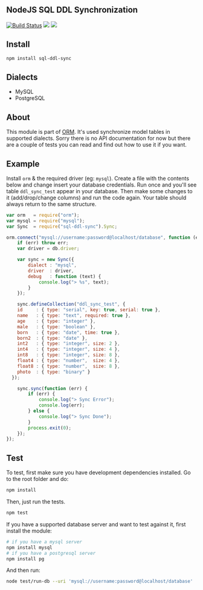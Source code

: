 ## NodeJS SQL DDL Synchronization

[![Build Status](https://secure.travis-ci.org/dresende/node-sql-ddl-sync.png?branch=master)](http://travis-ci.org/dresende/node-sql-ddl-sync)
[![](https://badge.fury.io/js/sql-ddl-sync.png)](https://npmjs.org/package/sql-ddl-sync)
[![](https://gemnasium.com/dresende/node-sql-ddl-sync.png)](https://gemnasium.com/dresende/node-sql-ddl-sync)

## Install

```sh
npm install sql-ddl-sync
```

## Dialects

- MySQL
- PostgreSQL

## About

This module is part of [ORM](http://dresende.github.com/node-orm2). It's used synchronize model tables in supported dialects.
Sorry there is no API documentation for now but there are a couple of tests you can read and find out how to use it if you want.

## Example

Install `orm` & the required driver (eg: `mysql`).
Create a file with the contents below and change insert your database credentials.
Run once and you'll see table `ddl_sync_test` appear in your database. Then make some changes to it (add/drop/change columns)
and run the code again. Your table should always return to the same structure.

```js
var orm   = require("orm");
var mysql = require("mysql");
var Sync  = require("sql-ddl-sync").Sync;

orm.connect("mysql://username:password@localhost/database", function (err, db) {
	if (err) throw err;
	var driver = db.driver;

	var sync = new Sync({
		dialect : "mysql",
		driver  : driver,
		debug   : function (text) {
			console.log("> %s", text);
		}
	});

	sync.defineCollection("ddl_sync_test", {
    id     : { type: "serial", key: true, serial: true },
    name   : { type: "text", required: true },
    age    : { type: "integer" },
    male   : { type: "boolean" },
    born   : { type: "date", time: true },
    born2  : { type: "date" },
    int2   : { type: "integer", size: 2 },
    int4   : { type: "integer", size: 4 },
    int8   : { type: "integer", size: 8 },
    float4 : { type: "number",  size: 4 },
    float8 : { type: "number",  size: 8 },
    photo  : { type: "binary" }
  });

	sync.sync(function (err) {
		if (err) {
			console.log("> Sync Error");
			console.log(err);
		} else {
			console.log("> Sync Done");
		}
		process.exit(0);
	});
});

```

## Test

To test, first make sure you have development dependencies installed. Go to the root folder and do:

```sh
npm install
```

Then, just run the tests.

```sh
npm test
```

If you have a supported database server and want to test against it, first install the module:

```sh
# if you have a mysql server
npm install mysql
# if you have a postgresql server
npm install pg
```

And then run:

```sh
node test/run-db --uri 'mysql://username:password@localhost/database'
```
